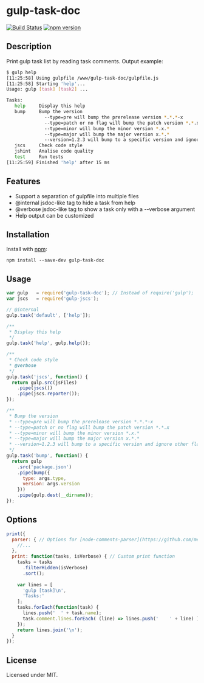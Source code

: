 # gulp-task-doc 
[![Build Status](https://travis-ci.org/megahertz/gulp-task-doc.svg?branch=master)](https://travis-ci.org/megahertz/gulp-task-doc)
[![npm version](https://badge.fury.io/js/gulp-task-doc.svg)](https://badge.fury.io/js/gulp-task-doc)

## Description

Print gulp task list by reading task comments. Output example:

```bash
$ gulp help
[11:25:58] Using gulpfile /www/gulp-task-doc/gulpfile.js
[11:25:58] Starting 'help'...
Usage: gulp [task] [task2] ...

Tasks:  
   help     Display this help
   bump     Bump the version
              --type=pre will bump the prerelease version *.*.*-x
              --type=patch or no flag will bump the patch version *.*.x
              --type=minor will bump the minor version *.x.*
              --type=major will bump the major version x.*.*
              --version=1.2.3 will bump to a specific version and ignore other flags
   jscs     Check code style
   jshint   Analise code quality
   test     Run tests
[11:25:59] Finished 'help' after 15 ms

```

## Features
 * Support a separation of gulpfile into multiple files
 * @internal jsdoc-like tag to hide a task from help
 * @verbose jsdoc-like tag to show a task only with a --verbose argument
 * Help output can be customized

## Installation

Install with [npm](https://npmjs.org/package/gulp-task-doc):

`npm install --save-dev gulp-task-doc`

## Usage

```javascript
var gulp   = require('gulp-task-doc'); // Instead of require('gulp');
var jscs   = require('gulp-jscs');

// @internal
gulp.task('default', ['help']);

/**
 * Display this help
 */
gulp.task('help', gulp.help());

/**
 * Check code style
 * @verbose
 */
gulp.task('jscs', function() {
  return gulp.src(jsFiles)
    .pipe(jscs())
    .pipe(jscs.reporter());
});

/**
 * Bump the version
 * --type=pre will bump the prerelease version *.*.*-x
 * --type=patch or no flag will bump the patch version *.*.x
 * --type=minor will bump the minor version *.x.*
 * --type=major will bump the major version x.*.*
 * --version=1.2.3 will bump to a specific version and ignore other flags
 */
gulp.task('bump', function() {
  return gulp
    .src('package.json')
    .pipe(bump({
      type: args.type,
      version: args.version
    }))
    .pipe(gulp.dest(__dirname));
});

```

## Options
```javascript
print({
  parser: { // Options for [node-comments-parser](https://github.com/megahertz/node-comments-parser)
    //...
  },
  print: function(tasks, isVerbose) { // Custom print function
    tasks = tasks
      .filterHidden(isVerbose)
      .sort();
      
    var lines = [
      'gulp [task]\n',
      'Tasks:'
    ];
    tasks.forEach(function(task) {
      lines.push('  ' + task.name);
      task.comment.lines.forEach( (line) => lines.push('    ' + line) );
    });
    return lines.join('\n');
  }
});
```

## License

Licensed under MIT.
